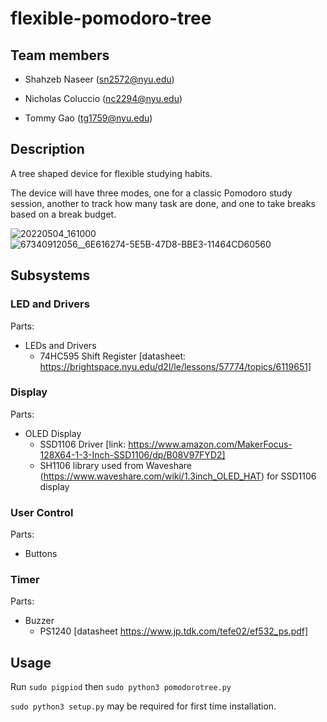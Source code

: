 # flexible-pomodoro-tree

## Team members

* Shahzeb Naseer (sn2572@nyu.edu)

* Nicholas Coluccio (nc2294@nyu.edu)

* Tommy Gao (tg1759@nyu.edu)

## Description

A tree shaped device for flexible studying habits. 

The device will have three modes, one for a classic Pomodoro study session, another to track how many task are done, and one to take breaks based on a break budget.

![20220504_161000](https://user-images.githubusercontent.com/12534586/167075178-8a8a6e3d-c0ac-4ab7-9d44-adc641548c58.jpg)
![67340912056__6E616274-5E5B-47D8-BBE3-11464CD60560](https://user-images.githubusercontent.com/12534586/167075188-3ff7740c-901c-42d5-83a8-6f66b76af45f.jpg)

## Subsystems

### LED and Drivers
Parts:
- LEDs and Drivers
  - 74HC595 Shift Register [datasheet: https://brightspace.nyu.edu/d2l/le/lessons/57774/topics/6119651]

### Display
Parts:
- OLED Display
  - SSD1106 Driver [link: https://www.amazon.com/MakerFocus-128X64-1-3-Inch-SSD1106/dp/B08V97FYD2]
  - SH1106 library used from Waveshare (https://www.waveshare.com/wiki/1.3inch_OLED_HAT) for SSD1106 display
### User Control
Parts:
- Buttons

### Timer
Parts:
- Buzzer
  - PS1240 [datasheet https://www.jp.tdk.com/tefe02/ef532_ps.pdf]

## Usage
Run `sudo pigpiod` then `sudo python3 pomodorotree.py`

`sudo python3 setup.py` may be required for first time installation.
